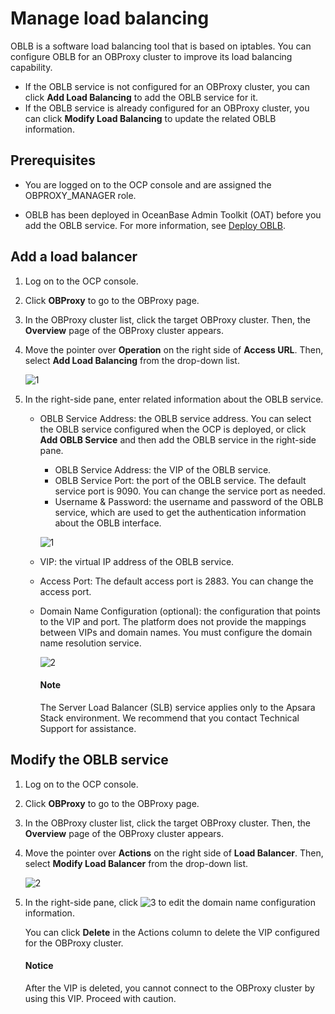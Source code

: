 # Manage load balancing

OBLB is a software load balancing tool that is based on iptables. You can configure OBLB for an OBProxy cluster to improve its load balancing capability.

* If the OBLB service is not configured for an OBProxy cluster, you can click **Add Load Balancing** to add the OBLB service for it.
* If the OBLB service is already configured for an OBProxy cluster, you can click **Modify Load Balancing** to update the related OBLB information.

## Prerequisites

* You are logged on to the OCP console and are assigned the OBPROXY_MANAGER role.

* OBLB has been deployed in OceanBase Admin Toolkit (OAT) before you add the OBLB service. For more information, see [Deploy OBLB](https://www.oceanbase.com/docs/enterprise-oat-doc-cn-10000000001092549).

## Add a load balancer

1. Log on to the OCP console.

2. Click **OBProxy** to go to the OBProxy page.

3. In the OBProxy cluster list, click the target OBProxy cluster. Then, the **Overview** page of the OBProxy cluster appears.

4. Move the pointer over **Operation** on the right side of **Access URL**. Then, select **Add Load Balancing** from the drop-down list.

   ![1](https://obbusiness-private.oss-cn-shanghai.aliyuncs.com/doc/img/ocp/402-en/%E6%96%B0%E5%A2%9E%E8%B4%9F%E8%BD%BD%E5%9D%87%E8%A1%A11.png)

5. In the right-side pane, enter related information about the OBLB service.

   * OBLB Service Address: the OBLB service address. You can select the OBLB service configured when the OCP is deployed, or click **Add OBLB Service** and then add the OBLB service in the right-side pane.

      * OBLB Service Address: the VIP of the OBLB service.
      * OBLB Service Port: the port of the OBLB service. The default service port is 9090. You can change the service port as needed.
      * Username & Password: the username and password of the OBLB service, which are used to get the authentication information about the OBLB interface.

      ![1](https://obbusiness-private.oss-cn-shanghai.aliyuncs.com/doc/img/ocp/402-en/%E6%B7%BB%E5%8A%A0oblb%E6%9C%8D%E5%8A%A11.png)

   * VIP: the virtual IP address of the OBLB service.
   * Access Port: The default access port is 2883. You can change the access port.
   * Domain Name Configuration (optional): the configuration that points to the VIP and port. The platform does not provide the mappings between VIPs and domain names. You must configure the domain name resolution service.

      ![2](https://obbusiness-private.oss-cn-shanghai.aliyuncs.com/doc/img/ocp/402-en/%E6%B7%BB%E5%8A%A0%E8%B4%9F%E8%BD%BD%E5%9D%87%E8%A1%A11.png)

        <main id="notice" type='alert'>
        <h4>Note</h4>
        <p> The Server Load Balancer (SLB) service applies only to the Apsara Stack environment. We recommend that you contact Technical Support for assistance. </p>
        </main>

## Modify the OBLB service

1. Log on to the OCP console.

2. Click **OBProxy** to go to the OBProxy page.

3. In the OBProxy cluster list, click the target OBProxy cluster. Then, the **Overview** page of the OBProxy cluster appears.

4. Move the pointer over **Actions** on the right side of **Load Balancer**. Then, select **Modify Load Balancer** from the drop-down list.

   ![2](https://obbusiness-private.oss-cn-shanghai.aliyuncs.com/doc/img/ocp/402-en/%E4%BF%AE%E6%94%B9%E8%B4%9F%E8%BD%BD%E5%9D%87%E8%A1%A11.png)

5. In the right-side pane, click ![3](https://obbusiness-private.oss-cn-shanghai.aliyuncs.com/doc/img/ocp/402-cn/%E7%BC%96%E8%BE%91%E6%8C%89%E9%92%AE.png) to edit the domain name configuration information.

   You can click **Delete** in the Actions column to delete the VIP configured for the OBProxy cluster.

    <main id="notice" type='alert'>
    <h4>Notice</h4>
    <p>After the VIP is deleted, you cannot connect to the OBProxy cluster by using this VIP. Proceed with caution. </p>
    </main>
